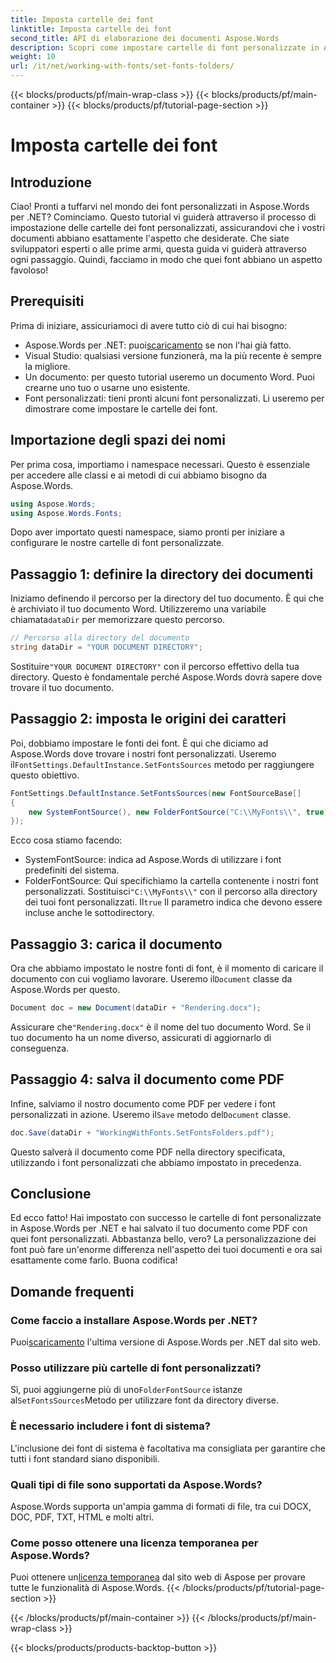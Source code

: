 ```yaml
---
title: Imposta cartelle dei font
linktitle: Imposta cartelle dei font
second_title: API di elaborazione dei documenti Aspose.Words
description: Scopri come impostare cartelle di font personalizzate in Aspose.Words per .NET con questa guida completa e dettagliata. Perfetta per gli sviluppatori che desiderano migliorare i font dei documenti.
weight: 10
url: /it/net/working-with-fonts/set-fonts-folders/
---
```


{{< blocks/products/pf/main-wrap-class >}}
{{< blocks/products/pf/main-container >}}
{{< blocks/products/pf/tutorial-page-section >}}

# Imposta cartelle dei font

## Introduzione

Ciao! Pronti a tuffarvi nel mondo dei font personalizzati in Aspose.Words per .NET? Cominciamo. Questo tutorial vi guiderà attraverso il processo di impostazione delle cartelle dei font personalizzati, assicurandovi che i vostri documenti abbiano esattamente l'aspetto che desiderate. Che siate sviluppatori esperti o alle prime armi, questa guida vi guiderà attraverso ogni passaggio. Quindi, facciamo in modo che quei font abbiano un aspetto favoloso!

## Prerequisiti

Prima di iniziare, assicuriamoci di avere tutto ciò di cui hai bisogno:

-  Aspose.Words per .NET: puoi[scaricamento](https://releases.aspose.com/words/net/) se non l'hai già fatto.
- Visual Studio: qualsiasi versione funzionerà, ma la più recente è sempre la migliore.
- Un documento: per questo tutorial useremo un documento Word. Puoi crearne uno tuo o usarne uno esistente.
- Font personalizzati: tieni pronti alcuni font personalizzati. Li useremo per dimostrare come impostare le cartelle dei font.

## Importazione degli spazi dei nomi

Per prima cosa, importiamo i namespace necessari. Questo è essenziale per accedere alle classi e ai metodi di cui abbiamo bisogno da Aspose.Words.

```csharp
using Aspose.Words;
using Aspose.Words.Fonts;
```

Dopo aver importato questi namespace, siamo pronti per iniziare a configurare le nostre cartelle di font personalizzate.

## Passaggio 1: definire la directory dei documenti

 Iniziamo definendo il percorso per la directory del tuo documento. È qui che è archiviato il tuo documento Word. Utilizzeremo una variabile chiamata`dataDir` per memorizzare questo percorso.

```csharp
// Percorso alla directory del documento
string dataDir = "YOUR DOCUMENT DIRECTORY";
```

 Sostituire`"YOUR DOCUMENT DIRECTORY"` con il percorso effettivo della tua directory. Questo è fondamentale perché Aspose.Words dovrà sapere dove trovare il tuo documento.

## Passaggio 2: imposta le origini dei caratteri

 Poi, dobbiamo impostare le fonti dei font. È qui che diciamo ad Aspose.Words dove trovare i nostri font personalizzati. Useremo il`FontSettings.DefaultInstance.SetFontsSources` metodo per raggiungere questo obiettivo.

```csharp
FontSettings.DefaultInstance.SetFontsSources(new FontSourceBase[]
{
	new SystemFontSource(), new FolderFontSource("C:\\MyFonts\\", true)
});
```

Ecco cosa stiamo facendo:

- SystemFontSource: indica ad Aspose.Words di utilizzare i font predefiniti del sistema.
-  FolderFontSource: Qui specifichiamo la cartella contenente i nostri font personalizzati. Sostituisci`"C:\\MyFonts\\"` con il percorso alla directory dei tuoi font personalizzati. Il`true` Il parametro indica che devono essere incluse anche le sottodirectory.

## Passaggio 3: carica il documento

Ora che abbiamo impostato le nostre fonti di font, è il momento di caricare il documento con cui vogliamo lavorare. Useremo il`Document` classe da Aspose.Words per questo.

```csharp
Document doc = new Document(dataDir + "Rendering.docx");
```

 Assicurare che`"Rendering.docx"` è il nome del tuo documento Word. Se il tuo documento ha un nome diverso, assicurati di aggiornarlo di conseguenza.

## Passaggio 4: salva il documento come PDF

 Infine, salviamo il nostro documento come PDF per vedere i font personalizzati in azione. Useremo il`Save` metodo del`Document` classe.

```csharp
doc.Save(dataDir + "WorkingWithFonts.SetFontsFolders.pdf");
```

Questo salverà il documento come PDF nella directory specificata, utilizzando i font personalizzati che abbiamo impostato in precedenza.

## Conclusione

Ed ecco fatto! Hai impostato con successo le cartelle di font personalizzate in Aspose.Words per .NET e hai salvato il tuo documento come PDF con quei font personalizzati. Abbastanza bello, vero? La personalizzazione dei font può fare un'enorme differenza nell'aspetto dei tuoi documenti e ora sai esattamente come farlo. Buona codifica!

## Domande frequenti

### Come faccio a installare Aspose.Words per .NET?

 Puoi[scaricamento](https://releases.aspose.com/words/net/) l'ultima versione di Aspose.Words per .NET dal sito web.

### Posso utilizzare più cartelle di font personalizzati?

 Sì, puoi aggiungerne più di uno`FolderFontSource` istanze al`SetFontsSources`Metodo per utilizzare font da directory diverse.

### È necessario includere i font di sistema?

L'inclusione dei font di sistema è facoltativa ma consigliata per garantire che tutti i font standard siano disponibili.

### Quali tipi di file sono supportati da Aspose.Words?

Aspose.Words supporta un'ampia gamma di formati di file, tra cui DOCX, DOC, PDF, TXT, HTML e molti altri.

### Come posso ottenere una licenza temporanea per Aspose.Words?

 Puoi ottenere un[licenza temporanea](https://purchase.aspose.com/temporary-license/) dal sito web di Aspose per provare tutte le funzionalità di Aspose.Words.
{{< /blocks/products/pf/tutorial-page-section >}}

{{< /blocks/products/pf/main-container >}}
{{< /blocks/products/pf/main-wrap-class >}}

{{< blocks/products/products-backtop-button >}}
